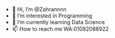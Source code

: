 - 👋 Hi, I’m @Zahrannnn
- 👀 I’m interested in Programming
- 🌱 I’m currently learning Data Science
- 📫 How to reach me WA:01092088922

<!---
Zahrannnn/Zahrannnn is a ✨ special ✨ repository because its `README.md` (this file) appears on your GitHub profile.
You can click the Preview link to take a look at your changes.
--->
